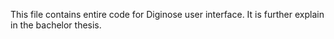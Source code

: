 This file contains entire code for Diginose user interface. It is further explain in the bachelor thesis.
